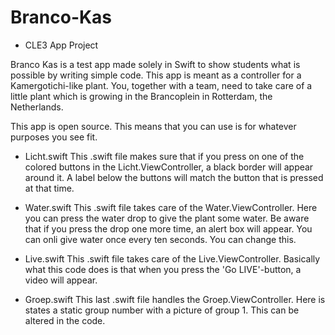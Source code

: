 # Branco-Kas
- CLE3 App Project

Branco Kas is a test app made solely in Swift to show students what is possible by writing simple code.
This app is meant as a controller for a Kamergotichi-like plant. You, together with a team, need to take care of a little plant which is growing
in the Brancoplein in Rotterdam, the Netherlands. 

This app is open source. This means that you can use is for whatever purposes you see fit. 

- Licht.swift
This .swift file makes sure that if you press on one of the colored buttons in the Licht.ViewController, a black border will appear around it.
A label below the buttons will match the button that is pressed at that time.

- Water.swift
This .swift file takes care of the Water.ViewController. Here you can press the water drop to give the plant some water.
Be aware that if you press the drop one more time, an alert box will appear. You can onli give water once every ten seconds.
You can change this.

- Live.swift
This .swift file takes care of the Live.ViewController. Basically what this code does is that when you press the 'Go LIVE'-button, a video will appear.

- Groep.swift
This last .swift file handles the Groep.ViewController. Here is states a static group number with a picture of group 1. This can be altered in the code.

